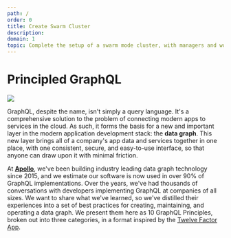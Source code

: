 ```yaml
---
path: /
order: 0
title: Create Swarm Cluster
description: 
domain: 1
topic: Complete​ ​the​ ​setup​ ​of​ ​a​ ​swarm​ ​mode​ ​cluster,​ ​with​ ​managers​ ​and​ ​worker​ ​nodes
---
```


# Principled GraphQL

<div class="float">
  <img src="../images/overview.png">
</div>


GraphQL, despite the name, isn't simply a query language. It's a comprehensive solution to the problem of connecting modern apps to services in the cloud. As such, it forms the basis for a new and important layer in the modern application development stack: the **data graph**. This new layer brings all of a company's app data and services together in one place, with one consistent, secure, and easy-to-use interface, so that anyone can draw upon it with minimal friction.

At [**Apollo**](https://apollographql.com), we've been building industry leading data graph technology since 2015, and we estimate our software is now used in over 90% of GraphQL implementations. Over the years, we've had thousands of conversations with developers implementing GraphQL at companies of all sizes. We want to share what we've learned, so we've distilled their experiences into a set of best practices for creating, maintaining, and operating a data graph. We present them here as 10 GraphQL Principles, broken out into three categories, in a format inspired by the [Twelve Factor App](https://12factor.net).
